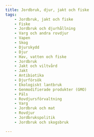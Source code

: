 ```yaml
---
title: Jordbruk, djur, jakt och fiske
tags:
    - Jordbruk, jakt och fiske
    - Fiske
    - Jordbruk och djurhållning
    - Varg och andra rovdjur
    - Vapen
    - Skog
    - Djurskydd
    - Djur
    - Hav, vatten och fiske
    - Jordbruk
    - Jakt och viltvård
    - Jakt
    - Antibiotika
    - Djurförsök
    - Ekologiskt lantbruk
    - Genmodifierade produkter (GMO)
    - Päls
    - Rovdjursförvaltning
    - Varg
    - Jordbruk och mat
    - Rovdjur
    - Jordbrukspolitik
    - Jordbruk och skogsbruk

---
```

